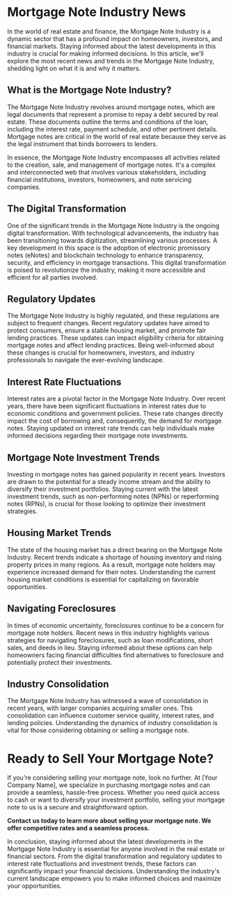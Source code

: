 # Mortgage Note Industry News

In the world of real estate and finance, the Mortgage Note Industry is a dynamic sector that has a profound impact on homeowners, investors, and financial markets. Staying informed about the latest developments in this industry is crucial for making informed decisions. In this article, we'll explore the most recent news and trends in the Mortgage Note Industry, shedding light on what it is and why it matters.

## What is the Mortgage Note Industry?

The Mortgage Note Industry revolves around mortgage notes, which are legal documents that represent a promise to repay a debt secured by real estate. These documents outline the terms and conditions of the loan, including the interest rate, payment schedule, and other pertinent details. Mortgage notes are critical in the world of real estate because they serve as the legal instrument that binds borrowers to lenders.

In essence, the Mortgage Note Industry encompasses all activities related to the creation, sale, and management of mortgage notes. It's a complex and interconnected web that involves various stakeholders, including financial institutions, investors, homeowners, and note servicing companies.

## The Digital Transformation

One of the significant trends in the Mortgage Note Industry is the ongoing digital transformation. With technological advancements, the industry has been transitioning towards digitization, streamlining various processes. A key development in this space is the adoption of electronic promissory notes (eNotes) and blockchain technology to enhance transparency, security, and efficiency in mortgage transactions. This digital transformation is poised to revolutionize the industry, making it more accessible and efficient for all parties involved.

## Regulatory Updates

The Mortgage Note Industry is highly regulated, and these regulations are subject to frequent changes. Recent regulatory updates have aimed to protect consumers, ensure a stable housing market, and promote fair lending practices. These updates can impact eligibility criteria for obtaining mortgage notes and affect lending practices. Being well-informed about these changes is crucial for homeowners, investors, and industry professionals to navigate the ever-evolving landscape.

## Interest Rate Fluctuations

Interest rates are a pivotal factor in the Mortgage Note Industry. Over recent years, there have been significant fluctuations in interest rates due to economic conditions and government policies. These rate changes directly impact the cost of borrowing and, consequently, the demand for mortgage notes. Staying updated on interest rate trends can help individuals make informed decisions regarding their mortgage note investments.

## Mortgage Note Investment Trends

Investing in mortgage notes has gained popularity in recent years. Investors are drawn to the potential for a steady income stream and the ability to diversify their investment portfolios. Staying current with the latest investment trends, such as non-performing notes (NPNs) or reperforming notes (RPNs), is crucial for those looking to optimize their investment strategies.

## Housing Market Trends

The state of the housing market has a direct bearing on the Mortgage Note Industry. Recent trends indicate a shortage of housing inventory and rising property prices in many regions. As a result, mortgage note holders may experience increased demand for their notes. Understanding the current housing market conditions is essential for capitalizing on favorable opportunities.

## Navigating Foreclosures

In times of economic uncertainty, foreclosures continue to be a concern for mortgage note holders. Recent news in this industry highlights various strategies for navigating foreclosures, such as loan modifications, short sales, and deeds in lieu. Staying informed about these options can help homeowners facing financial difficulties find alternatives to foreclosure and potentially protect their investments.

## Industry Consolidation

The Mortgage Note Industry has witnessed a wave of consolidation in recent years, with larger companies acquiring smaller ones. This consolidation can influence customer service quality, interest rates, and lending policies. Understanding the dynamics of industry consolidation is vital for those considering obtaining or selling a mortgage note.

# Ready to Sell Your Mortgage Note?

If you're considering selling your mortgage note, look no further. At [Your Company Name], we specialize in purchasing mortgage notes and can provide a seamless, hassle-free process. Whether you need quick access to cash or want to diversify your investment portfolio, selling your mortgage note to us is a secure and straightforward option.

**Contact us today to learn more about selling your mortgage note. We offer competitive rates and a seamless process.**

In conclusion, staying informed about the latest developments in the Mortgage Note Industry is essential for anyone involved in the real estate or financial sectors. From the digital transformation and regulatory updates to interest rate fluctuations and investment trends, these factors can significantly impact your financial decisions. Understanding the industry's current landscape empowers you to make informed choices and maximize your opportunities.